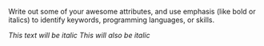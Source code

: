 Write out some of your awesome attributes, and use emphasis (like bold or italics) to identify keywords, programming languages, or skills. 

*This text will be italic*
_This will also be italic_
